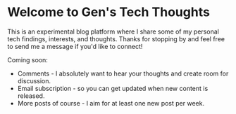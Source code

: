 # Welcome to Gen's Tech Thoughts
This is an experimental blog platform where I share some of my personal tech findings, interests, and thoughts. Thanks for stopping by and feel free to send me a message if you'd like to connect!

Coming soon:
- Comments - I absolutely want to hear your thoughts and create room for discussion.
- Email subscription - so you can get updated when new content is released.
- More posts of course - I aim for at least one new post per week.
